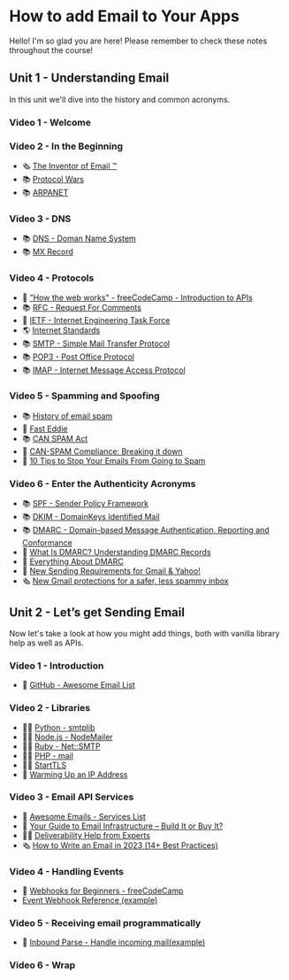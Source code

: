 # How to add Email to Your Apps

Hello! I'm so glad you are here! Please remember to check these notes throughout the course!

## Unit 1 - Understanding Email

In this unit we'll dive into the history and common acronyms.

### Video 1 - Welcome

### Video 2 - In the Beginning

- 🗞️ [The Inventor of Email ™](https://www.inventorofemail.com/)
- 📚 [Protocol Wars](https://en.wikipedia.org/wiki/Protocol_Wars)
- 📚 [ARPANET](https://en.wikipedia.org/wiki/ARPANET)

### Video 3 - DNS

- 📚 [DNS - Doman Name System](https://en.wikipedia.org/wiki/Domain_Name_System)
- 📚 [MX Record](https://en.wikipedia.org/wiki/MX_record) 

### Video 4 - Protocols

- 🍿 ["How the web works" - freeCodeCamp - Introduction to APIs](https://www.youtube.com/watch?v=WXsD0ZgxjRw&t=1097s)
- 📚 [RFC - Request For Comments](https://en.wikipedia.org/wiki/Request_for_Comments)
- 🔗 [IETF - Internet Engineering Task Force](https://www.ietf.org/)
- 🌎 [Internet Standards](https://www.rfc-editor.org/standards)
- 📚 [SMTP - Simple Mail Transfer Protocol](https://en.wikipedia.org/wiki/Simple_Mail_Transfer_Protocol)
- 📚 [POP3 - Post Office Protocol](https://en.wikipedia.org/wiki/Post_Office_Protocol)
- 📚 [IMAP - Internet Message Access Protocol](https://en.wikipedia.org/wiki/Internet_Message_Access_Protocol)

### Video 5 - Spamming and Spoofing

- 📚 [History of email spam](https://en.wikipedia.org/wiki/History_of_email_spam)
- 🤯 [Fast Eddie](https://en.wikipedia.org/wiki/Eddie_Davidson)
- 📚 [CAN SPAM Act](https://en.wikipedia.org/wiki/CAN-SPAM_Act_of_2003)
- 🔗 [CAN-SPAM Compliance: Breaking it down](https://sendgrid.com/en-us/blog/can-spam-compliance-breaking?utm_campaign=Developer&utm_medium=web&utm_source=youtube&utm_content=fcc-email)
- 🔗 [10 Tips to Stop Your Emails From Going to Spam](https://sendgrid.com/en-us/blog/10-tips-to-keep-email-out-of-the-spam-folder?utm_campaign=Developer&utm_medium=web&utm_source=youtube&utm_content=fcc-email)

### Video 6 - Enter the Authenticity Acronyms

- 📚 [SPF - Sender Policy Framework](https://en.wikipedia.org/wiki/Sender_Policy_Framework)
- 📚 [DKIM - DomainKeys Identified Mail](https://en.wikipedia.org/wiki/DomainKeys_Identified_Mail)
- 📚 [DMARC - Domain-based Message Authentication, Reporting and Conformance](https://en.wikipedia.org/wiki/DMARC)
- 🔗 [What Is DMARC? Understanding DMARC Records](https://sendgrid.com/en-us/blog/what-is-dmarc?utm_campaign=Developer&utm_medium=web&utm_source=youtube&utm_content=fcc-email)
- 📘 [Everything About DMARC](https://docs.sendgrid.com/ui/sending-email/dmarc?utm_campaign=Developer&utm_medium=web&utm_source=youtube&utm_content=fcc-email)
- 🔗 [New Sending Requirements for Gmail & Yahoo!](https://sendgrid.com/en-us/blog/new-sending-requirements-for-gmail-yahoo?utm_campaign=Developer&utm_medium=web&utm_source=youtube&utm_content=fcc-email)
- 🗞️ [New Gmail protections for a safer, less spammy inbox](https://blog.google/products/gmail/gmail-security-authentication-spam-protection/)

## Unit 2 - Let’s get Sending Email

Now let's take a look at how you might add things, both with vanilla library help as well as APIs.

### Video 1 - Introduction

- 👀 [GitHub - Awesome Email List](https://github.com/jonathandion/awesome-emails)

### Video 2 - Libraries

- 👩‍💻 [Python - smtplib](https://docs.python.org/3/library/smtplib.html)
- 👩‍💻 [Node.js - NodeMailer](https://nodemailer.com/)
- 👩‍💻 [Ruby - Net::SMTP](https://ruby-doc.org/3.2.2/gems/net-smtp/Net/SMTP.html)
- 👩‍💻 [PHP - mail](https://www.php.net/manual/en/function.mail.php)
- 👩‍💻 [StartTLS](https://docs.python.org/3/library/smtplib.html#smtplib.SMTP.starttls)
- 🍿 [Warming Up an IP Address](https://docs.sendgrid.com/ui/sending-email/warming-up-an-ip-address?utm_campaign=Developer&utm_medium=web&utm_source=youtube&utm_content=fcc-email)

### Video 3 - Email API Services

- 📜 [Awesome Emails - Services List](https://github.com/jonathandion/awesome-emails#services)
- 🧭 [Your Guide to Email Infrastructure – Build It or Buy It?](https://sendgrid.com/en-us/resource/the-email-infrastructure-guide-build-it-or-buy-it?utm_campaign=Developer&utm_medium=web&utm_source=youtube&utm_content=fcc-email)
- 🤷‍♀️ [Deliverability Help from Experts](https://sendgrid.com/en-us/solutions/expert-services/deliverability-help?utm_campaign=Developer&utm_medium=web&utm_source=youtube&utm_content=fcc-email)
- 🗞️ [How to Write an Email in 2023 (14+ Best Practices)](https://sendgrid.com/en-us/blog/email-writing-101?utm_campaign=Developer&utm_medium=web&utm_source=youtube&utm_content=fcc-email)

### Video 4 - Handling Events

- 🍿 [Webhooks for Beginners - freeCodeCamp](https://www.youtube.com/watch?v=41NOoEz3Tzc)
- [Event Webhook Reference (example)](https://docs.sendgrid.com/for-developers/tracking-events/event?utm_campaign=Developer&utm_medium=web&utm_source=youtube&utm_content=fcc-email)

### Video 5 - Receiving email programmatically

- 📘 [Inbound Parse - Handle incoming mail(example)](https://docs.sendgrid.com/for-developers/parsing-email/setting-up-the-inbound-parse-webhook?utm_campaign=Developer&utm_medium=web&utm_source=youtube&utm_content=fcc-email)

### Video 6 - Wrap
